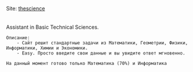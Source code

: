 <p>
	Site: <a href="https://thesci.000webhostapp.com" target="_blank">thescience</a>
	<br>
	<br>
	<br>
	Assistant in Basic Technical Sciences.

	Описание:
		- Сайт решит стандартные задачи из Математики, Геометрии, Физики, Информатики, Химии и Экономики.
		- Easy. Просто введите свои данные и вы увидите ответ мгновенно.

	На данный момент готово только Математика (70%) и Информатика
</p>
